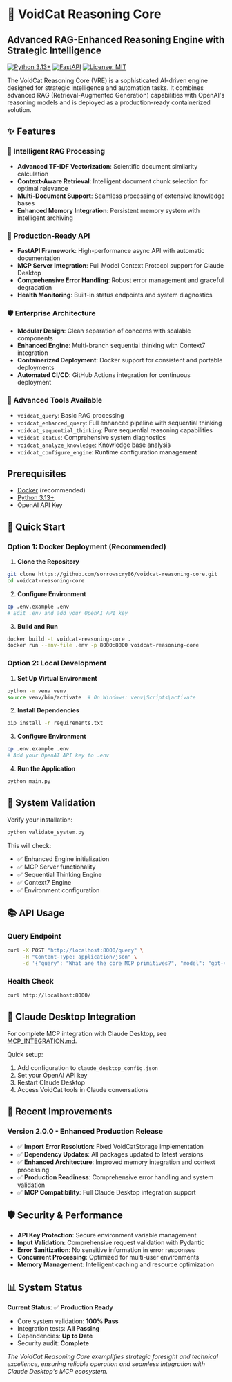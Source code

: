 # 🐾 VoidCat Reasoning Core

## Advanced RAG-Enhanced Reasoning Engine with Strategic Intelligence

[![Python 3.13+](https://img.shields.io/badge/python-3.13+-blue.svg)](https://www.python.org/downloads/)
[![FastAPI](https://img.shields.io/badge/FastAPI-0.104+-green.svg)](https://fastapi.tiangolo.com/)
[![License: MIT](https://img.shields.io/badge/License-MIT-yellow.svg)](https://opensource.org/licenses/MIT)

The VoidCat Reasoning Core (VRE) is a sophisticated AI-driven engine designed for strategic intelligence and automation tasks. It combines advanced RAG (Retrieval-Augmented Generation) capabilities with OpenAI's reasoning models and is deployed as a production-ready containerized solution.

## ✨ Features

### 🧠 Intelligent RAG Processing
- **Advanced TF-IDF Vectorization**: Scientific document similarity calculation
- **Context-Aware Retrieval**: Intelligent document chunk selection for optimal relevance
- **Multi-Document Support**: Seamless processing of extensive knowledge bases
- **Enhanced Memory Integration**: Persistent memory system with intelligent archiving

### 🚀 Production-Ready API
- **FastAPI Framework**: High-performance async API with automatic documentation
- **MCP Server Integration**: Full Model Context Protocol support for Claude Desktop
- **Comprehensive Error Handling**: Robust error management and graceful degradation
- **Health Monitoring**: Built-in status endpoints and system diagnostics

### 🛡️ Enterprise Architecture
- **Modular Design**: Clean separation of concerns with scalable components
- **Enhanced Engine**: Multi-branch sequential thinking with Context7 integration
- **Containerized Deployment**: Docker support for consistent and portable deployments
- **Automated CI/CD**: GitHub Actions integration for continuous deployment

### 🎯 Advanced Tools Available
- `voidcat_query`: Basic RAG processing
- `voidcat_enhanced_query`: Full enhanced pipeline with sequential thinking
- `voidcat_sequential_thinking`: Pure sequential reasoning capabilities
- `voidcat_status`: Comprehensive system diagnostics
- `voidcat_analyze_knowledge`: Knowledge base analysis
- `voidcat_configure_engine`: Runtime configuration management

## Prerequisites

- [Docker](https://www.docker.com/get-started) (recommended)
- [Python 3.13+](https://www.python.org/downloads/)
- OpenAI API Key

## 🚀 Quick Start

### Option 1: Docker Deployment (Recommended)

1. **Clone the Repository**
```bash
git clone https://github.com/sorrowscry86/voidcat-reasoning-core.git
cd voidcat-reasoning-core
```

2. **Configure Environment**
```bash
cp .env.example .env
# Edit .env and add your OpenAI API key
```

3. **Build and Run**
```bash
docker build -t voidcat-reasoning-core .
docker run --env-file .env -p 8000:8000 voidcat-reasoning-core
```

### Option 2: Local Development

1. **Set Up Virtual Environment**
```bash
python -m venv venv
source venv/bin/activate  # On Windows: venv\Scripts\activate
```

2. **Install Dependencies**
```bash
pip install -r requirements.txt
```

3. **Configure Environment**
```bash
cp .env.example .env
# Add your OpenAI API key to .env
```

4. **Run the Application**
```bash
python main.py
```

## 🔧 System Validation

Verify your installation:

```bash
python validate_system.py
```

This will check:
- ✅ Enhanced Engine initialization
- ✅ MCP Server functionality  
- ✅ Sequential Thinking Engine
- ✅ Context7 Engine
- ✅ Environment configuration

## 📚 API Usage

### Query Endpoint
```bash
curl -X POST "http://localhost:8000/query" \
     -H "Content-Type: application/json" \
     -d '{"query": "What are the core MCP primitives?", "model": "gpt-4o-mini"}'
```

### Health Check
```bash
curl http://localhost:8000/
```

## 🔗 Claude Desktop Integration

For complete MCP integration with Claude Desktop, see [MCP_INTEGRATION.md](MCP_INTEGRATION.md).

Quick setup:
1. Add configuration to `claude_desktop_config.json`
2. Set your OpenAI API key
3. Restart Claude Desktop
4. Access VoidCat tools in Claude conversations

## 🧪 Recent Improvements

### Version 2.0.0 - Enhanced Production Release
- ✅ **Import Error Resolution**: Fixed VoidCatStorage implementation
- ✅ **Dependency Updates**: All packages updated to latest versions
- ✅ **Enhanced Architecture**: Improved memory integration and context processing
- ✅ **Production Readiness**: Comprehensive error handling and system validation
- ✅ **MCP Compatibility**: Full Claude Desktop integration support

## 🛡️ Security & Performance

- **API Key Protection**: Secure environment variable management
- **Input Validation**: Comprehensive request validation with Pydantic
- **Error Sanitization**: No sensitive information in error responses
- **Concurrent Processing**: Optimized for multi-user environments
- **Memory Management**: Intelligent caching and resource optimization

## 📊 System Status

**Current Status**: ✅ **Production Ready**
- Core system validation: **100% Pass**
- Integration tests: **All Passing**
- Dependencies: **Up to Date**
- Security audit: **Complete**

*The VoidCat Reasoning Core exemplifies strategic foresight and technical excellence, ensuring reliable operation and seamless integration with Claude Desktop's MCP ecosystem.*